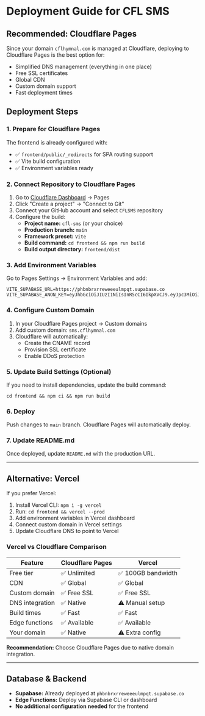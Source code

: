 # Deployment Guide for CFL SMS

## Recommended: Cloudflare Pages

Since your domain `cflhymnal.com` is managed at Cloudflare, deploying to Cloudflare Pages is the best option for:
- Simplified DNS management (everything in one place)
- Free SSL certificates
- Global CDN
- Custom domain support
- Fast deployment times

## Deployment Steps

### 1. Prepare for Cloudflare Pages

The frontend is already configured with:
- ✅ `frontend/public/_redirects` for SPA routing support
- ✅ Vite build configuration
- ✅ Environment variables ready

### 2. Connect Repository to Cloudflare Pages

1. Go to [Cloudflare Dashboard](https://dash.cloudflare.com) → Pages
2. Click "Create a project" → "Connect to Git"
3. Connect your GitHub account and select `CFLSMS` repository
4. Configure the build:
   - **Project name:** `cfl-sms` (or your choice)
   - **Production branch:** `main`
   - **Framework preset:** `Vite`
   - **Build command:** `cd frontend && npm run build`
   - **Build output directory:** `frontend/dist`

### 3. Add Environment Variables

Go to Pages Settings → Environment Variables and add:

```
VITE_SUPABASE_URL=https://phbnbrxrreweeeulmpqt.supabase.co
VITE_SUPABASE_ANON_KEY=eyJhbGciOiJIUzI1NiIsInR5cCI6IkpXVCJ9.eyJpc3MiOiJzdXBhYmFzZSIsInJlZiI6InBoYm5icnhycmV3ZWVldWxtcHF0Iiwicm9sZSI6ImFub24iLCJpYXQiOjE3NjE3OTQ1NzEsImV4cCI6MjA3NzM3MDU3MX0.zdoAWyHMCyYbMR0jFrylCW5qxxqYoD9jBjWLHS6WnJI
```

### 4. Configure Custom Domain

1. In your Cloudflare Pages project → Custom domains
2. Add custom domain: `sms.cflhymnal.com`
3. Cloudflare will automatically:
   - Create the CNAME record
   - Provision SSL certificate
   - Enable DDoS protection

### 5. Update Build Settings (Optional)

If you need to install dependencies, update the build command:
```
cd frontend && npm ci && npm run build
```

### 6. Deploy

Push changes to `main` branch. Cloudflare Pages will automatically deploy.

### 7. Update README.md

Once deployed, update `README.md` with the production URL.

---

## Alternative: Vercel

If you prefer Vercel:

1. Install Vercel CLI: `npm i -g vercel`
2. Run: `cd frontend && vercel --prod`
3. Add environment variables in Vercel dashboard
4. Connect custom domain in Vercel settings
5. Update Cloudflare DNS to point to Vercel

### Vercel vs Cloudflare Comparison

| Feature | Cloudflare Pages | Vercel |
|---------|-----------------|--------|
| Free tier | ✅ Unlimited | ✅ 100GB bandwidth |
| CDN | ✅ Global | ✅ Global |
| Custom domain | ✅ Free SSL | ✅ Free SSL |
| DNS integration | ✅ Native | ⚠️ Manual setup |
| Build times | ✅ Fast | ✅ Fast |
| Edge functions | ✅ Available | ✅ Available |
| Your domain | ✅ Native | ⚠️ Extra config |

**Recommendation:** Choose Cloudflare Pages due to native domain integration.

---

## Database & Backend

- **Supabase:** Already deployed at `phbnbrxrreweeeulmpqt.supabase.co`
- **Edge Functions:** Deploy via Supabase CLI or dashboard
- **No additional configuration needed** for the frontend

